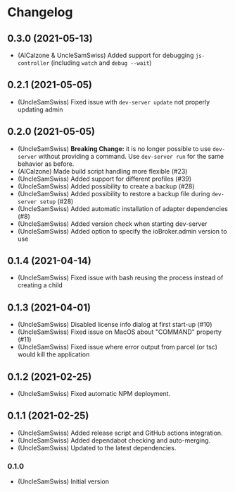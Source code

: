 # Changelog
<!--
	Placeholder for the next version (at the beginning of the line):
	## __WORK IN PROGRESS__
-->

## 0.3.0 (2021-05-13)

- (AlCalzone & UncleSamSwiss) Added support for debugging `js-controller` (including `watch` and `debug --wait`)

## 0.2.1 (2021-05-05)

- (UncleSamSwiss) Fixed issue with `dev-server update` not properly updating admin

## 0.2.0 (2021-05-05)

- (UncleSamSwiss) **Breaking Change:** it is no longer possible to use `dev-server` without providing a command. Use `dev-server run` for the same behavior as before.
- (AlCalzone) Made build script handling more flexible (#23)
- (UncleSamSwiss) Added support for different profiles (#39)
- (UncleSamSwiss) Added possibility to create a backup (#28)
- (UncleSamSwiss) Added possibility to restore a backup file during `dev-server setup` (#28)
- (UncleSamSwiss) Added automatic installation of adapter dependencies (#8)
- (UncleSamSwiss) Added version check when starting dev-server
- (UncleSamSwiss) Added option to specify the ioBroker.admin version to use

## 0.1.4 (2021-04-14)

- (UncleSamSwiss) Fixed issue with bash reusing the process instead of creating a child

## 0.1.3 (2021-04-01)

- (UncleSamSwiss) Disabled license info dialog at first start-up (#10)
- (UncleSamSwiss) Fixed issue on MacOS about "COMMAND" property (#11)
- (UncleSamSwiss) Fixed issue where error output from parcel (or tsc) would kill the application

## 0.1.2 (2021-02-25)

- (UncleSamSwiss) Fixed automatic NPM deployment.

## 0.1.1 (2021-02-25)

- (UncleSamSwiss) Added release script and GitHub actions integration.
- (UncleSamSwiss) Added dependabot checking and auto-merging.
- (UncleSamSwiss) Updated to the latest dependencies.

### 0.1.0

- (UncleSamSwiss) Initial version
